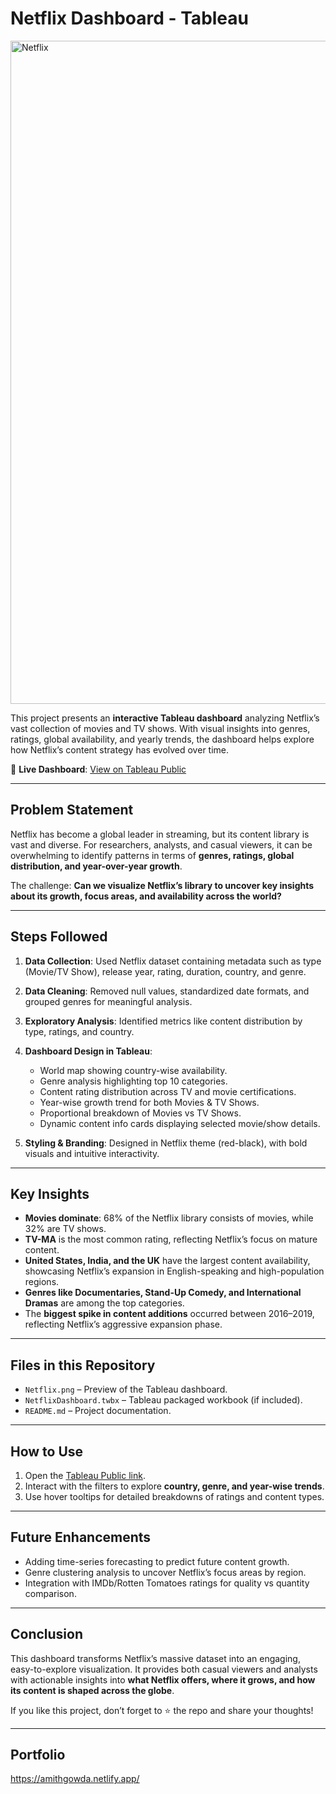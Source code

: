 # Netflix Dashboard - Tableau


<img width="1974" height="1061" alt="Netflix" src="https://github.com/user-attachments/assets/ebbb5774-e373-421f-937f-c90d4afc0172" />





This project presents an **interactive Tableau dashboard** analyzing Netflix’s vast collection of movies and TV shows. With visual insights into genres, ratings, global availability, and yearly trends, the dashboard helps explore how Netflix’s content strategy has evolved over time.

🔗 **Live Dashboard**: [View on Tableau Public](https://public.tableau.com/app/profile/amith.gowda.s/viz/NetflixDashboard_17595170387830/Netflix?publish=yes)

---

##  Problem Statement

Netflix has become a global leader in streaming, but its content library is vast and diverse. For researchers, analysts, and casual viewers, it can be overwhelming to identify patterns in terms of **genres, ratings, global distribution, and year-over-year growth**.

The challenge: **Can we visualize Netflix’s library to uncover key insights about its growth, focus areas, and availability across the world?**

---

##  Steps Followed

1. **Data Collection**: Used Netflix dataset containing metadata such as type (Movie/TV Show), release year, rating, duration, country, and genre.
2. **Data Cleaning**: Removed null values, standardized date formats, and grouped genres for meaningful analysis.
3. **Exploratory Analysis**: Identified metrics like content distribution by type, ratings, and country.
4. **Dashboard Design in Tableau**:

   * World map showing country-wise availability.
   * Genre analysis highlighting top 10 categories.
   * Content rating distribution across TV and movie certifications.
   * Year-wise growth trend for both Movies & TV Shows.
   * Proportional breakdown of Movies vs TV Shows.
   * Dynamic content info cards displaying selected movie/show details.
5. **Styling & Branding**: Designed in Netflix theme (red-black), with bold visuals and intuitive interactivity.

---

## Key Insights

* **Movies dominate**: 68% of the Netflix library consists of movies, while 32% are TV shows.
* **TV-MA** is the most common rating, reflecting Netflix’s focus on mature content.
* **United States, India, and the UK** have the largest content availability, showcasing Netflix’s expansion in English-speaking and high-population regions.
* **Genres like Documentaries, Stand-Up Comedy, and International Dramas** are among the top categories.
* The **biggest spike in content additions** occurred between 2016–2019, reflecting Netflix’s aggressive expansion phase.

---

##  Files in this Repository

* `Netflix.png` – Preview of the Tableau dashboard.
* `NetflixDashboard.twbx` – Tableau packaged workbook (if included).
* `README.md` – Project documentation.

---

##  How to Use

1. Open the [Tableau Public link](https://public.tableau.com/app/profile/amith.gowda.s/viz/NetflixDashboard_17595170387830/Netflix?publish=yes).
2. Interact with the filters to explore **country, genre, and year-wise trends**.
3. Use hover tooltips for detailed breakdowns of ratings and content types.

---

##  Future Enhancements

* Adding time-series forecasting to predict future content growth.
* Genre clustering analysis to uncover Netflix’s focus areas by region.
* Integration with IMDb/Rotten Tomatoes ratings for quality vs quantity comparison.

---

##  Conclusion

This dashboard transforms Netflix’s massive dataset into an engaging, easy-to-explore visualization. It provides both casual viewers and analysts with actionable insights into **what Netflix offers, where it grows, and how its content is shaped across the globe**.

 If you like this project, don’t forget to ⭐ the repo and share your thoughts!

---


## Portfolio
https://amithgowda.netlify.app/
